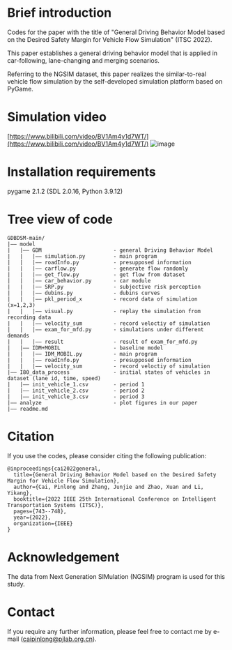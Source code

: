 # Brief introduction

Codes for the paper with the title of "General Driving Behavior Model based on the Desired Safety Margin for Vehicle Flow Simulation" (ITSC 2022).

This paper establishes a general driving behavior model that is applied in car-following, lane-changing and merging scenarios.

Referring to the NGSIM dataset, this paper realizes the similar-to-real vehicle flow simulation by the self-developed simulation platform based on PyGame. 

# Simulation video

[https://www.bilibili.com/video/BV1Am4y1d7WT/](https://www.bilibili.com/video/BV1Am4y1d7WT/)
![image](https://user-images.githubusercontent.com/24663258/206148572-9e3c760e-1b28-4a40-b7e2-e6c493996514.png)


# Installation requirements

pygame 2.1.2 (SDL 2.0.16, Python 3.9.12)


# Tree view of code
```
GDBDSM-main/
|—— model
|   |—— GDM                       - general Driving Behavior Model
|   |   |—— simulation.py         - main program
|   |   |—— roadInfo.py           - presupposed information
|   |   |—— carflow.py            - generate flow randomly 
|   |   |—— get_flow.py           - get flow from dataset
|   |   |—— car_behavior.py       - car module
|   |   |—— SRP.py                - subjective risk perception
|   |   |—— dubins.py             - dubins curves
|   |   |—— pkl_period_x          - record data of simulation (x=1,2,3)
|   |   |—— visual.py             - replay the simulation from recording data
|   |   |—— velocity_sum          - record veloctiy of simulation
|   |   |—— exam_for_mfd.py       - simulations under different demands
|   |   |—— result                - result of exam_for_mfd.py 
|   |—— IDM+MOBIL                 - baseline model
|   |   |—— IDM_MOBIL.py          - main program
|   |   |—— roadInfo.py           - presupposed information
|   |   |—— velocity_sum          - record veloctiy of simulation
|—— I80_data_process              - initial states of vehicles in dataset (lane id, time, speed)
|   |—— init_vehicle_1.csv        - period 1
|   |—— init_vehicle_2.csv        - period 2
|   |—— init_vehicle_3.csv        - period 3
|—— analyze                       - plot figures in our paper
|—— readme.md
```


# Citation

If you use the codes, please consider citing the following publication:
```
@inproceedings{cai2022general,
  title={General Driving Behavior Model based on the Desired Safety Margin for Vehicle Flow Simulation},
  author={Cai, Pinlong and Zhang, Junjie and Zhao, Xuan and Li, Yikang},
  booktitle={2022 IEEE 25th International Conference on Intelligent Transportation Systems (ITSC)},
  pages={743--748},
  year={2022},
  organization={IEEE}
}
```
# Acknowledgement

The data from Next Generation SIMulation (NGSIM) program is used for this study.

# Contact

If you require any further information, please feel free to contact me by e-mail (caipinlong@pjlab.org.cn). 

